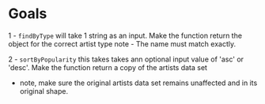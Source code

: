 # Goals

1 - `findByType` will take 1 string as an input.
Make the function return the object for the correct artist type
note - The name must match exactly.

2 - `sortByPopularity` this takes takes ann optional input value of 'asc' or 'desc'.
Make the function return a copy of the artists data set

-   note, make sure the original artists data set remains unaffected and in its original shape.
